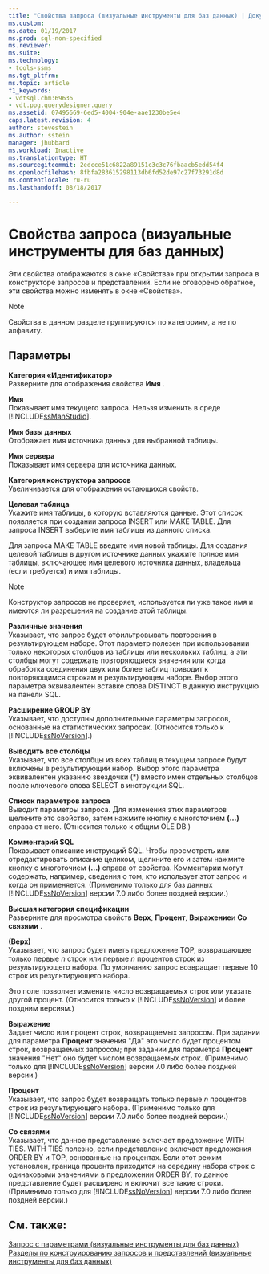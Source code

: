 ```yaml
---
title: "Свойства запроса (визуальные инструменты для баз данных) | Документация Майкрософт"
ms.custom: 
ms.date: 01/19/2017
ms.prod: sql-non-specified
ms.reviewer: 
ms.suite: 
ms.technology:
- tools-ssms
ms.tgt_pltfrm: 
ms.topic: article
f1_keywords:
- vdtsql.chm:69636
- vdt.ppg.querydesigner.query
ms.assetid: 07495669-6ed5-4004-904e-aae1230be5e4
caps.latest.revision: 4
author: stevestein
ms.author: sstein
manager: jhubbard
ms.workload: Inactive
ms.translationtype: HT
ms.sourcegitcommit: 2edcce51c6822a89151c3c3c76fbaacb5edd54f4
ms.openlocfilehash: 8fbfa283615298113db6fd52de97c27f73291d8d
ms.contentlocale: ru-ru
ms.lasthandoff: 08/18/2017

---
```

# <a name="query-properties-visual-database-tools"></a>Свойства запроса (визуальные инструменты для баз данных)
Эти свойства отображаются в окне «Свойства» при открытии запроса в конструкторе запросов и представлений. Если не оговорено обратное, эти свойства можно изменять в окне «Свойства».  
  
> [!NOTE]  
> Свойства в данном разделе группируются по категориям, а не по алфавиту.  
  
## <a name="options"></a>Параметры  
**Категория «Идентификатор»**  
Разверните для отображения свойства **Имя** .  
  
**Имя**  
Показывает имя текущего запроса. Нельзя изменить в среде [!INCLUDE[ssManStudio](../../includes/ssmanstudio_md.md)].  
  
**Имя базы данных**  
Отображает имя источника данных для выбранной таблицы.  
  
**Имя сервера**  
Показывает имя сервера для источника данных.  
  
**Категория конструктора запросов**  
Увеличивается для отображения остающихся свойств.  
  
**Целевая таблица**  
Укажите имя таблицы, в которую вставляются данные. Этот список появляется при создании запроса INSERT или MAKE TABLE. Для запроса INSERT выберите имя таблицы из данного списка.  
  
Для запроса MAKE TABLE введите имя новой таблицы. Для создания целевой таблицы в другом источнике данных укажите полное имя таблицы, включающее имя целевого источника данных, владельца (если требуется) и имя таблицы.  
  
> [!NOTE]  
> Конструктор запросов не проверяет, используется ли уже такое имя и имеются ли разрешения на создание этой таблицы.  
  
**Различные значения**  
Указывает, что запрос будет отфильтровывать повторения в результирующем наборе. Этот параметр полезен при использовании только некоторых столбцов из таблицы или нескольких таблиц, а эти столбцы могут содержать повторяющиеся значения или когда обработка соединения двух или более таблиц приводит к повторяющимся строкам в результирующем наборе. Выбор этого параметра эквивалентен вставке слова DISTINCT в данную инструкцию на панели SQL.  
  
**Расширение GROUP BY**  
Указывает, что доступны дополнительные параметры запросов, основанные на статистических запросах. (Относится только к [!INCLUDE[ssNoVersion](../../includes/ssnoversion_md.md)].)  
  
**Выводить все столбцы**  
Указывает, что все столбцы из всех таблиц в текущем запросе будут включены в результирующий набор. Выбор этого параметра эквивалентен указанию звездочки (*) вместо имен отдельных столбцов после ключевого слова SELECT в инструкции SQL.  
  
**Список параметров запроса**  
Выводит параметры запроса. Для изменения этих параметров щелкните это свойство, затем нажмите кнопку с многоточием **(…)** справа от него. (Относится только к общим OLE DB.)  
  
**Комментарий SQL**  
Показывает описание инструкций SQL. Чтобы просмотреть или отредактировать описание целиком, щелкните его и затем нажмите кнопку с многоточием **(...)** справа от свойства. Комментарии могут содержать, например, сведения о том, кто использует этот запрос и когда он применяется. (Применимо только для баз данных [!INCLUDE[ssNoVersion](../../includes/ssnoversion_md.md)] версии 7.0 либо более поздней версии.)  
  
**Высшая категория спецификации**  
Разверните для просмотра свойств **Верх**, **Процент**, **Выражение**и **Со связями** .  
  
**(Верх)**  
Указывает, что запрос будет иметь предложение TOP, возвращающее только первые *n* строк или первые *n* процентов строк из результирующего набора. По умолчанию запрос возвращает первые 10 строк из результирующего набора.  
  
Это поле позволяет изменить число возвращаемых строк или указать другой процент. (Относится только к [!INCLUDE[ssNoVersion](../../includes/ssnoversion_md.md)] и более поздним версиям.)  
  
**Выражение**  
Задает число или процент строк, возвращаемых запросом. При задании для параметра **Процент** значения "Да" это число будет процентом строк, возвращаемых запросом; при задании для параметра **Процент** значения "Нет" оно будет числом возвращаемых строк. (Применимо только для [!INCLUDE[ssNoVersion](../../includes/ssnoversion_md.md)] версии 7.0 либо более поздней версии.)  
  
**Процент**  
Указывает, что запрос будет возвращать только первые *n* процентов строк из результирующего набора. (Применимо только для [!INCLUDE[ssNoVersion](../../includes/ssnoversion_md.md)] версии 7.0 либо более поздней версии.)  
  
**Со связями**  
Указывает, что данное представление включает предложение WITH TIES. WITH TIES полезно, если представление включает предложения ORDER BY и TOP, основанные на процентах. Если этот режим установлен, граница процента приходится на середину набора строк с одинаковыми значениями в предложении ORDER BY, то данное представление будет расширено и включит все такие строки. (Применимо только для [!INCLUDE[ssNoVersion](../../includes/ssnoversion_md.md)] версии 7.0 либо более поздней версии.)  
  
## <a name="see-also"></a>См. также:  
[Запрос с параметрами (визуальные инструменты для баз данных)](../../ssms/visual-db-tools/query-with-parameters-visual-database-tools.md)  
[Разделы по конструированию запросов и представлений (визуальные инструменты для баз данных)](../../ssms/visual-db-tools/design-queries-and-views-how-to-topics-visual-database-tools.md)  
  

